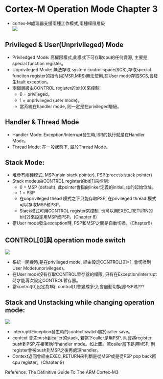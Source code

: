 # Cortex-M Operation Mode  Chapter 3  
* cortex-M處理器支援兩種工作模式,兩種權限層級  
![](https://github.com/sammiiT/Study-Report/blob/master/picture/Mode%26Privileged.PNG)

## Privileged & User(Unprivileged) Mode
* Priviledged Mode: 高權限模式,此模式下可存取cpu的任何資源, 主要是special function register。
* Unprivileged Mode: 無法存取 system control space(SCS),存取special function register的指令(如MSR,MRS)無法使用,在User mode存取SCS,會發生fault exception。
* 兩個層級由CONTROL register的bit[0]來控制:  
    * 0 = privileged。  
    * 1 = unprivileged (user mode)。  
    * 當系統在handler mode, 則一定是在privileged層級。


## Handler & Thread Mode  
* Handler Mode: Exception/Interrupt發生時,ISR的執行就是在Handler Mode。  
* Thread Mode: 在一般狀態下, 屬於Thread Mode。

## Stack Mode:  
* 堆疊有兩種模式, MSP(main stack pointer), PSP(process stack pointer)  
* Stack modeu由CONTROL register的bit[1]來控制:  
    * 0 = MSP (default), 此pointer會指向linker定義的initial_sp的起始位址。  
    * 1 = PSP  
    * 在unprivileged thead 模式之下只能存取PSP, 在privileged thread 模式可以存取MSP和PSP。  
    * Stack模式可用CONTROL register來控制, 也可以用EXEC_RETURN的 bit[2]來設定用MSP或PSP。(Chapter 8)
*  當User mode發生exception時, PSP和MSP之間是自動切換。(Chapter8)  
      
## CONTROL[0]與 operation mode switch  
![](https://github.com/sammiiT/Study-Report/blob/master/picture/OperationMode.png)  
*  系統一開機時,是在privileged mode, 經由設定CONTROL[0]=1, 會切換到User Mode(unprivileged)。  
*  在User mode沒有存取CONTROL暫存器的權限, 只有在Exception/Interrupt時才能再次設定CONTROL暫存器。  
*  當control[0]設定為1時, control[1]會變成多少,會自動切換到PSP嗎??? 

## Stack and Unstacking while changing operation mode:  
![](https://github.com/sammiiT/Study-Report/blob/master/picture/Stack%26Unstack.PNG)  
*  Interrupt/Exception發生時的context switch屬於caller save。  
*  context 會先push到caller的stack, 若當下caller是用PSP, 則會將register push到PSP,在接著執行handler mode。如上圖。若caller當下是用MSP, 則register會被push到MSP之後再處理handler。
*  Context返回會經由EXEC_RETURN來判斷是從MSP或是從PSP pop back回cpu register。(Chapter 9)


Reference: The Definitive Guide To The ARM Cortex-M3
